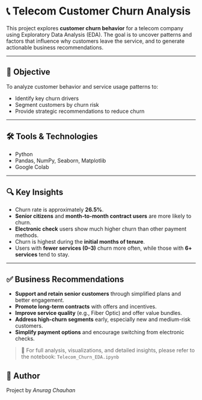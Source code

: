 # 📞 Telecom Customer Churn Analysis
This project explores **customer churn behavior** for a telecom company using Exploratory Data Analysis (EDA). The goal is to uncover patterns and factors that influence why customers leave the service, and to generate actionable business recommendations.

---

## 📌 Objective

To analyze customer behavior and service usage patterns to:
- Identify key churn drivers
- Segment customers by churn risk
- Provide strategic recommendations to reduce churn

---

## 🛠️ Tools & Technologies

- Python
- Pandas, NumPy, Seaborn, Matplotlib
- Google Colab

---

## 🔍 Key Insights

- Churn rate is approximately **26.5%**.
- **Senior citizens** and **month-to-month contract users** are more likely to churn.
- **Electronic check** users show much higher churn than other payment methods.
- Churn is highest during the **initial months of tenure**.
- Users with **fewer services (0–3)** churn more often, while those with **6+ services** tend to stay.

---

## ✅ Business Recommendations

- **Support and retain senior customers** through simplified plans and better engagement.
- **Promote long-term contracts** with offers and incentives.
- **Improve service quality** (e.g., Fiber Optic) and offer value bundles.
- **Address high-churn segments** early, especially new and medium-risk customers.
- **Simplify payment options** and encourage switching from electronic checks.

> 📘 For full analysis, visualizations, and detailed insights, please refer to the notebook: `Telecom_Churn_EDA.ipynb`


## 👤 Author

Project by *Anurag Chauhan*
